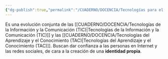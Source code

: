 ```yaml
---
{"dg-publish":true,"permalink":"/CUADERNO/DOCENCIA/Tecnologías para el Empoderamiento y la Participación (TEP)/"}
---
```


Es una evolución conjunta de las [[CUADERNO/DOCENCIA/Tecnologías de la Información y la Comunicación (TIC)\|Tecnologías de la Información y la Comunicación (TIC)]] y las [[CUADERNO/DOCENCIA/Tecnologías del Aprendizaje y el Conocimiento (TAC)\|Tecnologías del Aprendizaje y el Conocimiento (TAC)]]. Buscan dar confianza a las personas en Internet y las redes sociales, de cara a la creación de una **identidad propia**.